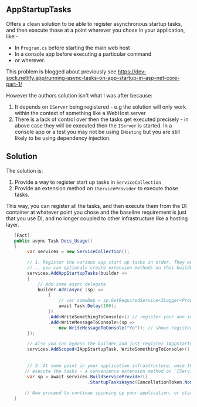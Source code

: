 ## AppStartupTasks

Offers a clean solution to be able to register asynchronous startup tasks, and then execute those at a point wherever
you chose in your application, like:-

- In `Program.cs` before starting the main web host
- In a console app before executing a particular command
- or wherever.

This problem is blogged about previously
see https://dev-sock.netlify.app/running-async-tasks-on-app-startup-in-asp-net-core-part-1/

However the authors solution isn't what I was after because:

1. It depends on `IServer` being registered - e.g the solution will only work within the context of something like a
   WebHost server
2. There is a lack of control over then the tasks get executed precisely - in above case they will be executed then
   the `IServer` is started. In a console app or a test you may not be using `IHosting` but you are still likely to be
   using dependency injection.

## Solution

The solution is:

1. Provide a way to register start up tasks in `ServiceCollection`
2. Provide an extension method on `IServiceProvider` to execute those tasks.

This way, you can register all the tasks, and then execute them from the DI container at whatever point you chose and
the baseline requirement is just that you use DI, and no longer coupled to other infrastructure like a hosting layer.

```csharp
   [Fact]
   public async Task Docs_Usage()
   {
        var services = new ServiceCollection();

        // 1. Register the various app start up tasks in order. They won't be executed yet.
        // .. you can optionaly create extension methods on this builder, to improve fluency. 
        services.AddAppStartupTasks(builder =>
        {
            // Add some async delegate
            builder.Add(async (sp) =>
                {
                    // var someDep = sp.GetRequiredService<ILogger<Program>>()>()
                    await Task.Delay(100);
                })
                .Add<WriteSomethingToConsole>() // register your own implementation of IAppStartupTask - supports DI.
                .Add<WriteMessageToConsole>(sp =>
                    new WriteMessageToConsole("Yo")); // shows registering your IAppStartupTask using a factory method
        });

        // Also you can bypass the builder and just register IAppStartupTask implementation directly.
        services.AddScoped<IAppStartupTask, WriteSomethingToConsole>();
        
        
        // 2. At some point in your application infrastructure, once the `IServiceProvider` (container) is built,
       // execute the tasks - a convenience extension method on `IServiceProvider` is provided.       
        var sp = await services.BuildServiceProvider()
                               .StartupTasksAsync(CancellationToken.None); // if your infra provides a useful cancel token, pass it through.
   
       // Now proceed to continue spinning up your application, or starting your web host or whaatever.
   }

```
